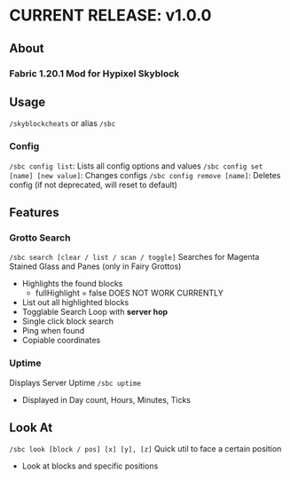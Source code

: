 # CURRENT RELEASE: v1.0.0
## About
### Fabric 1.20.1 Mod for Hypixel Skyblock

## Usage
`/skyblockcheats` or alias `/sbc`

### Config
`/sbc config list`: Lists all config options and values
`/sbc config set [name] [new value]`: Changes configs
`/sbc config remove [name]`: Deletes config (if not deprecated, will reset to default)

## Features
### Grotto Search
`/sbc search [clear / list / scan / toggle]`
Searches for Magenta Stained Glass and Panes (only in Fairy Grottos)
- Highlights the found blocks
  - fullHighlight = false DOES NOT WORK CURRENTLY
- List out all highlighted blocks
- Togglable Search Loop with **server hop**
- Single click block search
- Ping when found
- Copiable coordinates
### Uptime
Displays Server Uptime
`/sbc uptime`
- Displayed in Day count, Hours, Minutes, Ticks
## Look At
`/sbc look [block / pos] [x] [y], [z]`
Quick util to face a certain position
- Look at blocks and specific positions